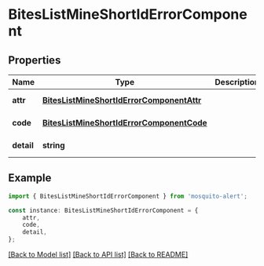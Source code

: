 # BitesListMineShortIdErrorComponent


## Properties

Name | Type | Description | Notes
------------ | ------------- | ------------- | -------------
**attr** | [**BitesListMineShortIdErrorComponentAttr**](BitesListMineShortIdErrorComponentAttr.md) |  | [default to undefined]
**code** | [**BitesListMineShortIdErrorComponentCode**](BitesListMineShortIdErrorComponentCode.md) |  | [default to undefined]
**detail** | **string** |  | [default to undefined]

## Example

```typescript
import { BitesListMineShortIdErrorComponent } from 'mosquito-alert';

const instance: BitesListMineShortIdErrorComponent = {
    attr,
    code,
    detail,
};
```

[[Back to Model list]](../README.md#documentation-for-models) [[Back to API list]](../README.md#documentation-for-api-endpoints) [[Back to README]](../README.md)
